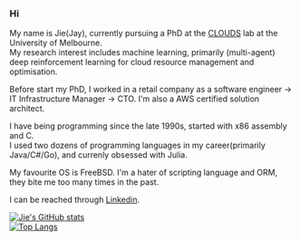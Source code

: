 ### Hi
My name is Jie(Jay), currently pursuing a PhD at the [CLOUDS](http://www.cloudbus.org) lab at the University of Melbourne.  
My research interest includes machine learning, primarily (multi-agent) deep reinforcement learning for cloud resource management and optimisation.  

Before start my PhD, I worked in a retail company as a software engineer -> IT Infrastructure Manager -> CTO. I'm also a AWS certified solution architect.

I have being programming since the late 1990s, started with x86 assembly and C.  
I used two dozens of programming languages in my career(primarily Java/C#/Go), and currenly obsessed with Julia.   

My favourite OS is FreeBSD.
I'm a hater of scripting language and ORM, they bite me too many times in the past.

I can be reached through [Linkedin](https://www.linkedin.com/in/jie-zhao-64843765).


[![Jie's GitHub stats](https://github-readme-stats.vercel.app/api?username=jie-jay&count_private=true&theme=github_dark)](https://github.com/jie-jay)   
[![Top Langs](https://github-readme-stats.vercel.app/api/top-langs/?username=jie-jay&langs_count=8&layout=compact&theme=github_dark)](https://github.com/jie-jay)



<!--
**jie-jay/jie-jay** is a ✨ _special_ ✨ repository because its `README.md` (this file) appears on your GitHub profile.

Here are some ideas to get you started:

- 🔭 I’m currently working on ...
- 🌱 I’m currently learning ...
- 👯 I’m looking to collaborate on ...
- 🤔 I’m looking for help with ...
- 💬 Ask me about ...
- 📫 How to reach me: ...
- 😄 Pronouns: ...
- ⚡ Fun fact: ...
-->
